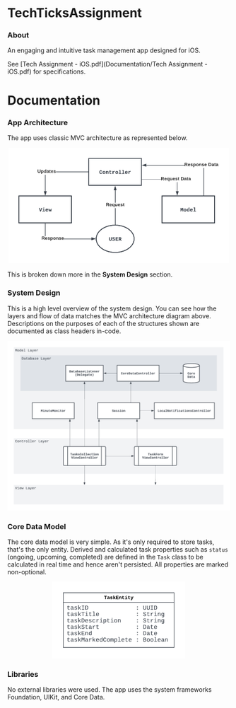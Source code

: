 # TechTicksAssignment

### About

An engaging and intuitive task management app designed for iOS.

See [Tech Assignment - iOS.pdf](Documentation/Tech Assignment - iOS.pdf) for specifications.

# Documentation

### App Architecture

The app uses classic MVC architecture as represented below.

<div align="center">
  <img src="Documentation/MVC Architecture.png" width="500">
</div>

This is broken down more in the **System Design** section.

### System Design

This is a high level overview of the system design.  You can see how the layers and flow of data matches the MVC architecture diagram above. Descriptions on the purposes of each of the structures shown are documented as class headers in-code.

<div align="center">
  <img src="Documentation/System Design.png" width="700">
</div>

### Core Data Model

The core data model is very simple. As it's only required to store tasks, that's the only entity. Derived and calculated task properties such as `status` (ongoing, upcoming, completed) are defined in the `Task` class to be calculated in real time and hence aren't persisted. All properties are marked non-optional.

<div align="center">
  <img src="Documentation/Core Data Model.png" width="300">
</div>

### Libraries

No external libraries were used. The app uses the system frameworks Foundation, UIKit, and Core Data.
